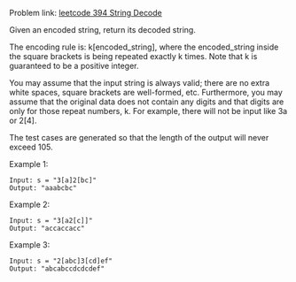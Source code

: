 Problem link: [ leetcode 394 String Decode](https://leetcode.com/problems/decode-string/description/)

Given an encoded string, return its decoded string.

The encoding rule is: k[encoded_string], where the encoded_string inside the square brackets is being repeated exactly k times. Note that k is guaranteed to be a positive integer.

You may assume that the input string is always valid; there are no extra white spaces, square brackets are well-formed, etc. Furthermore, you may assume that the original data does not contain any digits and that digits are only for those repeat numbers, k. For example, there will not be input like 3a or 2[4].

The test cases are generated so that the length of the output will never exceed 105.

 

Example 1:

	Input: s = "3[a]2[bc]"
	Output: "aaabcbc"
Example 2:
	
	Input: s = "3[a2[c]]"
	Output: "accaccacc"
Example 3:

	Input: s = "2[abc]3[cd]ef"
	Output: "abcabccdcdcdef"
